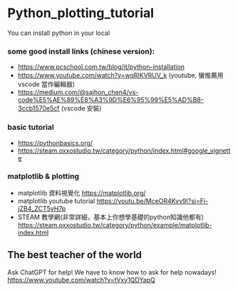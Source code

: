 # Python_plotting_tutorial

You can install python in your local

### some good install links (chinese version): 
- https://www.pcschool.com.tw/blog/it/python-installation
- https://www.youtube.com/watch?v=wqRlKVRUV_k  (youtube, 蠻推薦用 vscode 當作編輯器)
- https://medium.com/@sajhon_chen4/vs-code%E5%AE%89%E8%A3%9D%E6%95%99%E5%AD%B8-3ccb1570e5cf  (vscode 安裝)

### basic tutorial
- https://pythonbasics.org/
- https://steam.oxxostudio.tw/category/python/index.html#google_vignette


### matplotlib & plotting
- matplotlib 資料視覺化  https://matplotlib.org/
- matplotlib youtube tutorial https://youtu.be/MceOR4Kvv9I?si=Fi-jZB4_ZCT5vH7p
- STEAM 教學網(非常詳細，基本上你想學基礎的python知識他都有) https://steam.oxxostudio.tw/category/python/example/matplotlib-index.html

## The best teacher of the world
Ask ChatGPT for help! We have to know how to ask for help nowadays!
https://www.youtube.com/watch?v=tVxy1QDYapQ

